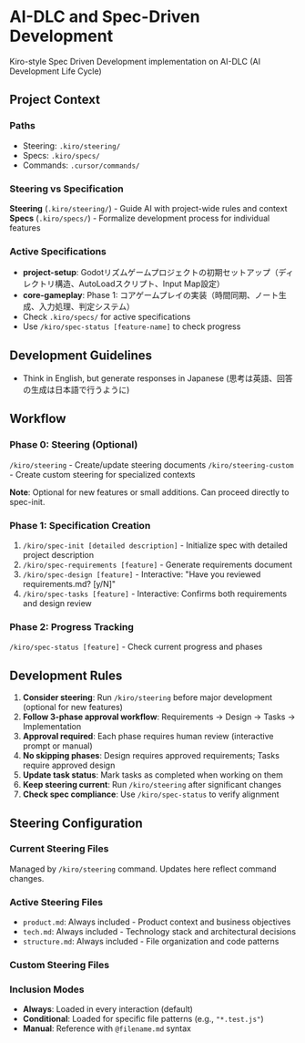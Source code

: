 # AI-DLC and Spec-Driven Development

Kiro-style Spec Driven Development implementation on AI-DLC (AI Development Life Cycle)

## Project Context

### Paths
- Steering: `.kiro/steering/`
- Specs: `.kiro/specs/`
- Commands: `.cursor/commands/`

### Steering vs Specification

**Steering** (`.kiro/steering/`) - Guide AI with project-wide rules and context
**Specs** (`.kiro/specs/`) - Formalize development process for individual features

### Active Specifications
- **project-setup**: Godotリズムゲームプロジェクトの初期セットアップ（ディレクトリ構造、AutoLoadスクリプト、Input Map設定）
- **core-gameplay**: Phase 1: コアゲームプレイの実装（時間同期、ノート生成、入力処理、判定システム）
- Check `.kiro/specs/` for active specifications
- Use `/kiro/spec-status [feature-name]` to check progress

## Development Guidelines
- Think in English, but generate responses in Japanese (思考は英語、回答の生成は日本語で行うように)

## Workflow

### Phase 0: Steering (Optional)
`/kiro/steering` - Create/update steering documents
`/kiro/steering-custom` - Create custom steering for specialized contexts

**Note**: Optional for new features or small additions. Can proceed directly to spec-init.

### Phase 1: Specification Creation
1. `/kiro/spec-init [detailed description]` - Initialize spec with detailed project description
2. `/kiro/spec-requirements [feature]` - Generate requirements document
3. `/kiro/spec-design [feature]` - Interactive: "Have you reviewed requirements.md? [y/N]"
4. `/kiro/spec-tasks [feature]` - Interactive: Confirms both requirements and design review

### Phase 2: Progress Tracking
`/kiro/spec-status [feature]` - Check current progress and phases

## Development Rules
1. **Consider steering**: Run `/kiro/steering` before major development (optional for new features)
2. **Follow 3-phase approval workflow**: Requirements → Design → Tasks → Implementation
3. **Approval required**: Each phase requires human review (interactive prompt or manual)
4. **No skipping phases**: Design requires approved requirements; Tasks require approved design
5. **Update task status**: Mark tasks as completed when working on them
6. **Keep steering current**: Run `/kiro/steering` after significant changes
7. **Check spec compliance**: Use `/kiro/spec-status` to verify alignment

## Steering Configuration

### Current Steering Files
Managed by `/kiro/steering` command. Updates here reflect command changes.

### Active Steering Files
- `product.md`: Always included - Product context and business objectives
- `tech.md`: Always included - Technology stack and architectural decisions
- `structure.md`: Always included - File organization and code patterns

### Custom Steering Files
<!-- Added by /kiro/steering-custom command -->
<!-- Format:
- `filename.md`: Mode - Pattern(s) - Description
  Mode: Always|Conditional|Manual
  Pattern: File patterns for Conditional mode
-->

### Inclusion Modes
- **Always**: Loaded in every interaction (default)
- **Conditional**: Loaded for specific file patterns (e.g., `"*.test.js"`)
- **Manual**: Reference with `@filename.md` syntax

